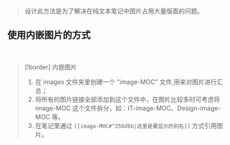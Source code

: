>设计此方法是为了解决在纯文本笔记中图片占用大量版面的问题。

## 使用内嵌图片的方式
<br>

> [!border] 内嵌图片
> 1. 在 images 文件夹里创建一个 "image-MOC" 文件,用来对图片进行汇总；
> 2. 将所有的图片链接全部添加到这个文件中，在图片比较多时可考虑将 image-MOC 这个文件拆分，如：IT-image-MOC、Design-image-MOC 等。
> 3. 在笔记里通过 `[[image-MOC#^25bdbb|这里是要显示的别名]]` 方式引用图片。

